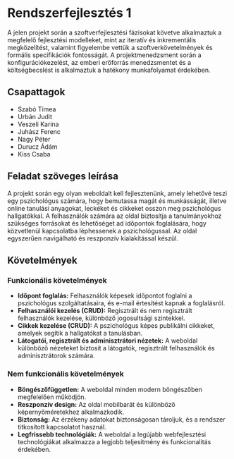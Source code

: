 # Rendszerfejlesztés 1

A jelen projekt során a szoftverfejlesztési fázisokat követve alkalmaztuk a megfelelő fejlesztési modelleket, mint az iteratív és inkrementális megközelítést, valamint figyelembe vettük a szoftverkövetelmények és formális specifikációk fontosságát. A projektmenedzsment során a konfigurációkezelést, az emberi erőforrás menedzsmentet és a költségbecslést is alkalmaztuk a hatékony munkafolyamat érdekében.

## Csapattagok
- Szabó Tímea
- Urbán Judit
- Veszeli Karina
- Juhász Ferenc
- Nagy Péter
- Durucz Ádám
- Kiss Csaba

## Feladat szöveges leírása
A projekt során egy olyan weboldalt kell fejlesztenünk, amely lehetővé teszi egy pszichológus számára, hogy bemutassa magát és munkásságát, illetve online tanulási anyagokat, leckéket és cikkeket osszon meg pszichológus hallgatókkal. A felhasználók számára az oldal biztosítja a tanulmányokhoz szükséges forrásokat és lehetőséget ad időpontok foglalására, hogy közvetlenül kapcsolatba léphessenek a pszichológussal. Az oldal egyszerűen navigálható és reszponzív kialakítással készül.

## Követelmények

### Funkcionális követelmények
- **Időpont foglalás:** Felhasználók képesek időpontot foglalni a pszichológus szolgáltatásaira, és e-mail értesítést kapnak a foglalásról.
- **Felhasználói kezelés (CRUD):** Regisztrált és nem regisztrált felhasználók kezelése, különböző jogosultsági szintekkel.
- **Cikkek kezelése (CRUD):** A pszichológus képes publikálni cikkeket, amelyek segítik a hallgatókat a tanulásban.
- **Látogatói, regisztrált és adminisztrátori nézetek:** A weboldal különböző nézeteket biztosít a látogatók, regisztrált felhasználók és adminisztrátorok számára.

### Nem funkcionális követelmények
- **Böngészőfüggetlen:** A weboldal minden modern böngészőben megfelelően működjön.
- **Reszponzív design:** Az oldal mobilbarát és különböző képernyőméretekhez alkalmazkodik.
- **Biztonság:** Az érzékeny adatokat biztonságosan tároljuk, és a rendszer titkosított kapcsolatot használ.
- **Legfrissebb technológiák:** A weboldal a legújabb webfejlesztési technológiákat alkalmazza a legjobb teljesítmény és funkcionalitás érdekében.

